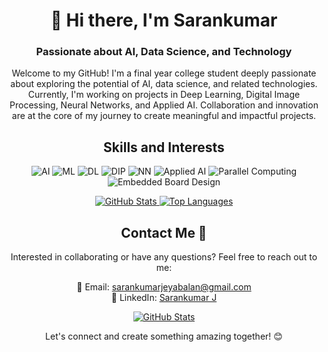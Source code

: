 <!-- Header Section -->
<h1 align="center">👋 Hi there, I'm Sarankumar</h1>
<h3 align="center">Passionate about AI, Data Science, and Technology</h3>

<!-- Introduction Section -->
<p align="center">
  Welcome to my GitHub! I'm a final year college student deeply passionate about exploring the potential of AI, data science, and related technologies. Currently, I'm working on projects in Deep Learning, Digital Image Processing, Neural Networks, and Applied AI. Collaboration and innovation are at the core of my journey to create meaningful and impactful projects.
</p>

<!-- Skills and Interests Section -->
<h2 align="center">Skills and Interests</h2>
<p align="center">
  <img src="https://img.shields.io/badge/-Artificial%20Intelligence-blue" alt="AI">
  <img src="https://img.shields.io/badge/-Machine%20Learning-green" alt="ML">
  <img src="https://img.shields.io/badge/-Deep%20Learning-orange" alt="DL">
  <img src="https://img.shields.io/badge/-Digital%20Image%20Processing-red" alt="DIP">
  <img src="https://img.shields.io/badge/-Neural%20Networks-purple" alt="NN">
  <img src="https://img.shields.io/badge/-Applied%20AI-yellow" alt="Applied AI">
  <img src="https://img.shields.io/badge/-Parallel%20Computing-blueviolet" alt="Parallel Computing">
  <img src="https://img.shields.io/badge/-Embedded%20Board%20Design-brightgreen" alt="Embedded Board Design">
</p>

<!-- GitHub Stats Section -->
<div align="center">
  <a href="https://readmestats.999857.xyz/api?username=SarankumarJ&theme=transparent&show_icons=true&rank_icon=github">
    <img src="https://readmestats.999857.xyz/api?username=SarankumarJ&theme=transparent&show_icons=true&rank_icon=github" alt="GitHub Stats" />
  </a>
  <a href="https://readmestats.999857.xyz/api/top-langs/?username=SarankumarJ&layout=compact&theme=transparent&langs_count=10">
    <img src="https://readmestats.999857.xyz/api/top-langs/?username=SarankumarJ&layout=compact&theme=transparent&langs_count=10" alt="Top Languages" />
  </a>
</div>

<!-- Contact Information Section -->
<h2 align="center">Contact Me 🤙</h2>
<p align="center">
  Interested in collaborating or have any questions? Feel free to reach out to me:
</p>
<p align="center">
  📧 Email: <a href="mailto:sarankumarjeyabalan@gmail.com">sarankumarjeyabalan@gmail.com</a><br>
  💼 LinkedIn: <a href="https://www.linkedin.com/in/sarankumar-jeyabalan-773581234/">Sarankumar J</a>
</p>

<!-- GitHub Readme Stats Section -->
<p align="center">
  <a href="https://github.com/anuraghazra/github-readme-stats">
    <img src="https://github-readme-stats.vercel.app/api?username=SarankumarJ&show_icons=true&hide_title=true&count_private=true&theme=dark" alt="GitHub Stats" />
  </a>
</p>

<!-- Footer Section -->
<p align="center">
  Let's connect and create something amazing together! 😊
</p>
